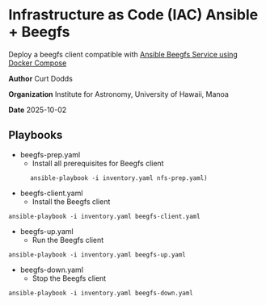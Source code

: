 # Infrastructure as Code (IAC) Ansible + Beegfs
Deploy a beegfs client compatible with [Ansible Beegfs Service using Docker Compose](https://github.com/edubergeek/ansible-beegfs)

**Author** Curt Dodds

**Organization** Institute for Astronomy, University of Hawaii, Manoa

**Date** 2025-10-02

## Playbooks
- beegfs-prep.yaml
    - Install all prerequisites for Beegfs client
```
      ansible-playbook -i inventory.yaml nfs-prep.yaml)
```
- beegfs-client.yaml
    - Install the Beegfs client
```
ansible-playbook -i inventory.yaml beegfs-client.yaml
```
- beegfs-up.yaml
    - Run the Beegfs client
```
ansible-playbook -i inventory.yaml beegfs-up.yaml
```
- beegfs-down.yaml
    - Stop the Beegfs client
```
ansible-playbook -i inventory.yaml beegfs-down.yaml
```
